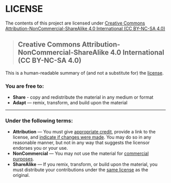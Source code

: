 # LICENSE

The contents of this project are licensed under [Creative Commons Attribution-NonCommercial-ShareAlike 4.0 International (CC BY-NC-SA 4.0)](https://creativecommons.org/licenses/by-nc-sa/4.0/legalcode)

> ## Creative Commons Attribution-NonCommercial-ShareAlike 4.0 International (CC BY-NC-SA 4.0)

This is a human-readable summary of (and not a substitute for) the [license](https://creativecommons.org/licenses/by-nc-sa/4.0/legalcode).

### You are free to:
* **Share** - copy and redistribute the material in any medium or format
* **Adapt** — remix, transform, and build upon the material 

---

### Under the following terms:
* **Attribution** — You must give [appropriate credit](http://wiki.creativecommons.org/License_Versions#Detailed_attribution_comparison_chart), provide a link to the license, and [indicate if changes were made](http://wiki.creativecommons.org/License_Versions#Modifications_and_adaptations_must_be_marked_as_such). You may do so in any reasonable manner, but not in any way that suggests the licensor endorses you or your use.
* **NonCommercial** — You may not use the material for [commercial purposes](https://creativecommons.org/faq/#does-my-use-violate-the-noncommercial-clause-of-the-licenses). 
* **ShareAlike** — If you remix, transform, or build upon the material, you must distribute your contributions under the [same license](https://creativecommons.org/compatiblelicenses) as the original. 
 
